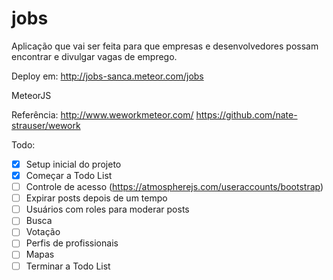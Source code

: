 # jobs

Aplicação que vai ser feita  para que empresas e desenvolvedores possam encontrar e divulgar vagas de emprego.

Deploy em: http://jobs-sanca.meteor.com/jobs

MeteorJS

Referência: 
http://www.weworkmeteor.com/
https://github.com/nate-strauser/wework

Todo:
- [x] Setup inicial do projeto
- [x] Começar a Todo List
- [ ] Controle de acesso (https://atmospherejs.com/useraccounts/bootstrap)
- [ ] Expirar posts depois de um tempo
- [ ] Usuários com roles para moderar posts
- [ ] Busca
- [ ] Votação
- [ ] Perfis de profissionais
- [ ] Mapas
- [ ] Terminar a Todo List
